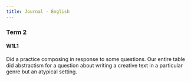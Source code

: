 ```yaml
---
title: Journal - English
---
```


### Term 2
#### W1L1
Did a practice composing in response to some questions. Our entire table did abstractism for a question about writing a creative text in a particular genre but an atypical setting.


